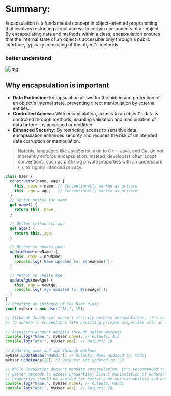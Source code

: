 # Summary:

Encapsulation is a fundamental concept in object-oriented programming that involves restricting direct access to certain components of an object. By encapsulating data and methods within a class, encapsulation ensures that the internal state of an object is accessible only through a public interface, typically consisting of the object's methods.

### better understand

![img](https://www.geekboots.com/_next/image?url=https%3A%2F%2Fcdn.geekboots.com%2Fgeek%2Fconcept-of-encapsulation-in-oops-hero-1654943920329.webp&w=1080&q=75)

## Why encapsulation is important

- **Data Protection:** Encapsulation allows for the hiding and protection of an object's internal state, preventing direct manipulation by external entities.
- **Controlled Access:** With encapsulation, access to an object's data is controlled through methods, enabling validation and manipulation of data before it is accessed or modified.
- **Enhanced Security:** By restricting access to sensitive data, encapsulation enhances security and reduces the risk of unintended data corruption or manipulation.

> Notably, languages like JavaScript, akin to C++, Java, and C#, do not inherently enforce encapsulation. Instead, developers often adopt conventions, such as prefixing private properties with an underscore (_), to signify intended privacy.

```javascript
class User {
  constructor(name, age) {
    this._name = name; // Conventionally marked as private
    this._age = age;   // Conventionally marked as private
  }
  // Getter method for name
  get name() {
    return this._name;
  }

  // Getter method for age
  get age() {
    return this._age;
  }

  // Method to update name
  updateName(newName) {
    this._name = newName;
    console.log(`Name updated to: ${newName}`);
  }

  // Method to update age
  updateAge(newAge) {
    this._age = newAge;
    console.log(`Age updated to: ${newAge}`);
  }
}
// Creating an instance of the User class
const myUser = new User("Ali", 19);

// Although JavaScript doesn't strictly enforce encapsulation, it's customary
// to adhere to conventions like prefixing private properties with an underscore (_).

// Accessing account details through getter methods
console.log("Name:", myUser.name); // Outputs: Ali
console.log("Age:", myUser.age); // Outputs: 19

// Updating name and age through methods
myUser.updateName("Mahdi"); // Outputs: Name updated to: Mahdi
myUser.updateAge(20); // Outputs: Age updated to: 20

// While JavaScript doesn't mandate encapsulation, it's recommended to utilize
// getter methods to access properties. Direct manipulation of underscore-prefixed
// properties should be avoided for better code maintainability and encapsulation.
console.log("Name:", myUser.name); // Outputs: Mahdi
console.log("Age:", myUser.age); // Outputs: 20
```
